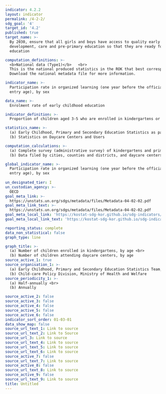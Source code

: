 ```yaml
---
indicator: 4.2.2
layout: indicator
permalink: /4-2-2/
sdg_goal: '4'
target_id: '4.2'
published: true
target_name: >-
  By 2030, ensure that all girls and boys have access to quality early childhood
  development, care and pre-primary education so that they are ready for primary
  education

computation_definitions: >-
  <b>National data (Type1)</b>   <br>
  This is the national produced statistics in the ROK that best corresponds to the definition of UN SDGs indicators. <br>
  Download the national metadata file for more information.

indicator_name: >-
  Participation rate in organized learning (one year before the official primary
  entry age), by sex

data_name: >-
  Enrolment rate of early childhood education

indicator_definition: >-
  Proportion of children aged 3-5 who are enrolled in kindergartens or daycare centers

statistics_name: >-
  (a) Early Childhood, Primary and Secondary Education Statistics as part of Basic Educational Statistics <br>
  (b) Statistics on Daycare Centers and Users

computation_calculations: >-
  (a) Complete survey (administrative survey) of kindergartens and primary and secondary schools on basic educational statistics such as schools, students, and teaching staff <br>
  (b) Data filed by cities, counties and districts, and daycare centers nationwide with the integrated child-care information system (daycare center installations and operations, teaching staff, child-care benefits, etc.)

global_indicator_name: >-
  Participation rate in organized learning (one year before the official primary
  entry age), by sex
  
un_designated_tier: I
un_custodian_agency: >-
  OECD
goal_meta_link: >-
  https://unstats.un.org/sdgs/metadata/files/Metadata-04-02-02.pdf   
goal_meta_link_text: >-
  https://unstats.un.org/sdgs/metadata/files/Metadata-04-02-02.pdf   
goal_meta_local_link: 'https://kostat-sdg-kor.github.io/sdg-indicators/public/data/Metadata-04-02-02_ENG.pdf'
goal_meta_local_link_text: 'https://kostat-sdg-kor.github.io/sdg-indicators/public/data/Metadata-04-02-02_ENG.pdf'

reporting_status: complete
data_non_statistical: false
graph_type: line

graph_title: >-
  (a) Number of children enrolled in kindergartens, by age <br>
  (b) Number of children attending daycare centers, by age
source_active_1: true
source_organisation_1: >-
  (a) Early Childhood, Primary and Secondary Education Statistics Team, Korea Education Development Institute <br>
  (b) Child-care Policy Division, Ministry of Health and Welfare
source_periodicity_1: >-
  (a) Half-annually <br>
  (b) Annually 

source_active_2: false
source_active_3: false
source_active_4: false
source_active_5: false
source_active_6: false
indicator_sort_order: 01-03-01
data_show_map: false
source_url_text_1: Link to source
source_url_text_2: Link to Source
source_url_3: Link to source
source_url_text_4: Link to source
source_url_text_5: Link to source
source_url_text_6: Link to source
source_active_7: false
source_url_text_7: Link to source
source_active_8: false
source_url_text_8: Link to source
source_active_9: false
source_url_text_9: Link to source
title: Untitled
---
```

